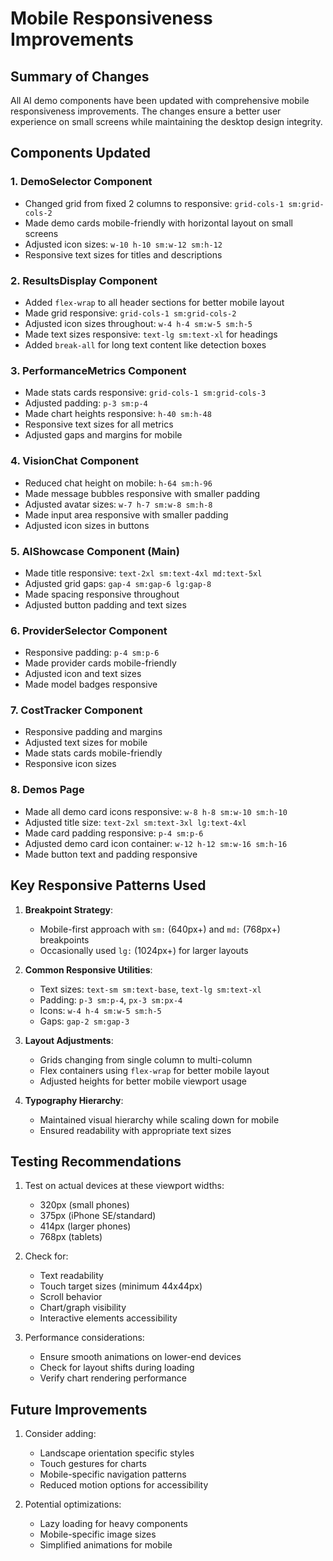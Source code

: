 # Mobile Responsiveness Improvements

## Summary of Changes

All AI demo components have been updated with comprehensive mobile responsiveness improvements. The changes ensure a better user experience on small screens while maintaining the desktop design integrity.

## Components Updated

### 1. DemoSelector Component
- Changed grid from fixed 2 columns to responsive: `grid-cols-1 sm:grid-cols-2`
- Made demo cards mobile-friendly with horizontal layout on small screens
- Adjusted icon sizes: `w-10 h-10 sm:w-12 sm:h-12`
- Responsive text sizes for titles and descriptions

### 2. ResultsDisplay Component
- Added `flex-wrap` to all header sections for better mobile layout
- Made grid responsive: `grid-cols-1 sm:grid-cols-2`
- Adjusted icon sizes throughout: `w-4 h-4 sm:w-5 sm:h-5`
- Made text sizes responsive: `text-lg sm:text-xl` for headings
- Added `break-all` for long text content like detection boxes

### 3. PerformanceMetrics Component
- Made stats cards responsive: `grid-cols-1 sm:grid-cols-3`
- Adjusted padding: `p-3 sm:p-4`
- Made chart heights responsive: `h-40 sm:h-48`
- Responsive text sizes for all metrics
- Adjusted gaps and margins for mobile

### 4. VisionChat Component
- Reduced chat height on mobile: `h-64 sm:h-96`
- Made message bubbles responsive with smaller padding
- Adjusted avatar sizes: `w-7 h-7 sm:w-8 sm:h-8`
- Made input area responsive with smaller padding
- Adjusted icon sizes in buttons

### 5. AIShowcase Component (Main)
- Made title responsive: `text-2xl sm:text-4xl md:text-5xl`
- Adjusted grid gaps: `gap-4 sm:gap-6 lg:gap-8`
- Made spacing responsive throughout
- Adjusted button padding and text sizes

### 6. ProviderSelector Component
- Responsive padding: `p-4 sm:p-6`
- Made provider cards mobile-friendly
- Adjusted icon and text sizes
- Made model badges responsive

### 7. CostTracker Component
- Responsive padding and margins
- Adjusted text sizes for mobile
- Made stats cards mobile-friendly
- Responsive icon sizes

### 8. Demos Page
- Made all demo card icons responsive: `w-8 h-8 sm:w-10 sm:h-10`
- Adjusted title size: `text-2xl sm:text-3xl lg:text-4xl`
- Made card padding responsive: `p-4 sm:p-6`
- Adjusted demo card icon container: `w-12 h-12 sm:w-16 sm:h-16`
- Made button text and padding responsive

## Key Responsive Patterns Used

1. **Breakpoint Strategy**:
   - Mobile-first approach with `sm:` (640px+) and `md:` (768px+) breakpoints
   - Occasionally used `lg:` (1024px+) for larger layouts

2. **Common Responsive Utilities**:
   - Text sizes: `text-sm sm:text-base`, `text-lg sm:text-xl`
   - Padding: `p-3 sm:p-4`, `px-3 sm:px-4`
   - Icons: `w-4 h-4 sm:w-5 sm:h-5`
   - Gaps: `gap-2 sm:gap-3`

3. **Layout Adjustments**:
   - Grids changing from single column to multi-column
   - Flex containers using `flex-wrap` for better mobile layout
   - Adjusted heights for better mobile viewport usage

4. **Typography Hierarchy**:
   - Maintained visual hierarchy while scaling down for mobile
   - Ensured readability with appropriate text sizes

## Testing Recommendations

1. Test on actual devices at these viewport widths:
   - 320px (small phones)
   - 375px (iPhone SE/standard)
   - 414px (larger phones)
   - 768px (tablets)

2. Check for:
   - Text readability
   - Touch target sizes (minimum 44x44px)
   - Scroll behavior
   - Chart/graph visibility
   - Interactive elements accessibility

3. Performance considerations:
   - Ensure smooth animations on lower-end devices
   - Check for layout shifts during loading
   - Verify chart rendering performance

## Future Improvements

1. Consider adding:
   - Landscape orientation specific styles
   - Touch gestures for charts
   - Mobile-specific navigation patterns
   - Reduced motion options for accessibility

2. Potential optimizations:
   - Lazy loading for heavy components
   - Mobile-specific image sizes
   - Simplified animations for mobile